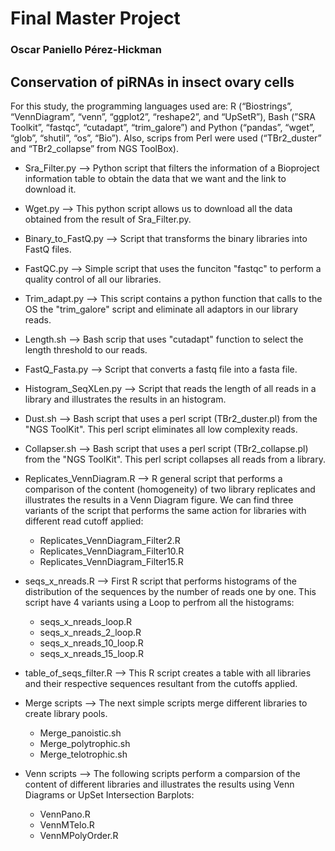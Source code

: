 # Final Master Project
### Oscar Paniello Pérez-Hickman

## Conservation of piRNAs in insect ovary cells

For this study, the programming languages used are: R (“Biostrings”, “VennDiagram”, “venn”, “ggplot2”, “reshape2”, and “UpSetR”), Bash (”SRA Toolkit”, “fastqc”, “cutadapt”, “trim_galore”) and Python (“pandas”, “wget”, “glob”, “shutil”, “os”, “Bio”). Also, scrips from Perl were used (“TBr2_duster” and “TBr2_collapse” from NGS ToolBox).

* Sra_Filter.py -->
 Python script that filters the information of a Bioproject information table to obtain the data that we want and the link to download it.

* Wget.py -->
 This python script allows us to download all the data obtained from the result of Sra_Filter.py.

* Binary_to_FastQ.py -->
 Script that transforms the binary libraries into FastQ files.

* FastQC.py -->
 Simple script that uses the funciton "fastqc" to perform a quality control of all our libraries.

* Trim_adapt.py -->
 This script contains a python function that calls to the OS the "trim_galore" script and eliminate all adaptors in our library reads.

* Length.sh -->
 Bash scrip that uses "cutadapt" function to select the length threshold to our reads.

* FastQ_Fasta.py -->
 Script that converts a fastq file into a fasta file.

* Histogram_SeqXLen.py -->
 Script that reads the length of all reads in a library and illustrates the results in an histogram.

* Dust.sh -->
 Bash script that uses a perl script (TBr2_duster.pl) from the "NGS ToolKit". This perl script eliminates all low complexity reads.

* Collapser.sh -->
 Bash script that uses a perl script (TBr2_collapse.pl) from the "NGS ToolKit". This perl script collapses all reads from a library.

* Replicates_VennDiagram.R -->
 R general script that performs a comparison of the content (homogeneity) of two library replicates and illustrates the results in a Venn Diagram figure.
 We can find three variants of the script that performs the same action for libraries with different read cutoff applied:
  * Replicates_VennDiagram_Filter2.R
  * Replicates_VennDiagram_Filter10.R
  * Replicates_VennDiagram_Filter15.R

* seqs_x_nreads.R -->
 First R script that performs histograms of the distribution of the sequences by the number of reads one by one.
 This script have 4 variants using a Loop to perfrom all the histograms:
  * seqs_x_nreads_loop.R
  * seqs_x_nreads_2_loop.R
  * seqs_x_nreads_10_loop.R
  * seqs_x_nreads_15_loop.R

* table_of_seqs_filter.R -->
 This R script creates a table with all libraries and their respective sequences resultant from the cutoffs applied.

* Merge scripts -->
The next simple scripts merge different libraries to create library pools.
  * Merge_panoistic.sh
  * Merge_polytrophic.sh
  * Merge_telotrophic.sh
* Venn scripts -->
 The following scripts perform a comparsion of the content of different libraries and illustrates the results using Venn Diagrams or UpSet Intersection Barplots:
  * VennPano.R
  * VennMTelo.R
  * VennMPolyOrder.R
